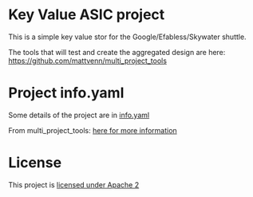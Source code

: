 # Key Value ASIC project

This is a simple key value stor for the Google/Efabless/Skywater shuttle.

The tools that will test and create the aggregated design are here: https://github.com/mattvenn/multi_project_tools

# Project info.yaml

Some details of the project are in [info.yaml](info.yaml)

From multi_project_tools: [here for more information](https://github.com/mattvenn/multi_project_tools/blob/main/docs/project_spec.md)

# License

This project is [licensed under Apache 2](LICENSE)
